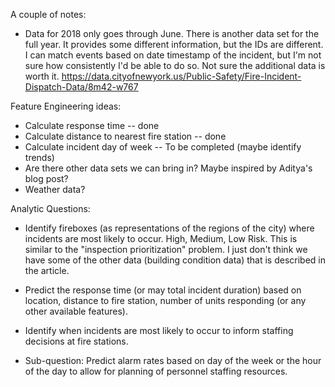 A couple of notes: 

* Data for 2018 only goes through June. There is another data set for the full year. It provides some different information, but the IDs are different. I can match events based on date timestamp of the incident, but I'm not sure how consistently I'd be able to do so. Not sure the additional data is worth it. https://data.cityofnewyork.us/Public-Safety/Fire-Incident-Dispatch-Data/8m42-w767


Feature Engineering ideas: 

* Calculate response time -- done
* Calculate distance to nearest fire station -- done
* Calculate incident day of week -- To be completed (maybe identify trends)
* Are there other data sets we can bring in? Maybe inspired by Aditya's blog post? 
* Weather data? 

Analytic Questions: 

* Identify fireboxes (as representations of the regions of the city) where incidents are most likely to occur. High, Medium, Low Risk. This is similar to the "inspection prioritization" problem. I just don't think we have some of the other data (building condition data) that is described in the article. 

* Predict the response time (or may total incident duration) based on location, distance to fire station, number of units responding (or any other available features). 

* Identify when incidents are most likely to occur to inform staffing decisions at fire stations. 

* Sub-question: Predict alarm rates based on day of the week or the hour of the day to allow for planning of personnel staffing resources. 
